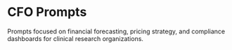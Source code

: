 # CFO Prompts

Prompts focused on financial forecasting, pricing strategy, and compliance dashboards for clinical research organizations.
